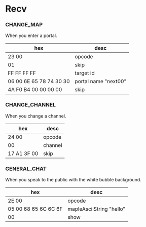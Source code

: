 # Recv

### CHANGE_MAP
When you enter a portal.

|hex|desc|
|----|----|
|23 00|opcode|
|01|skip|
|FF FF FF FF|target id|
|06 00 6E 65 78 74 30 30|portal name "next00"|
|4A F0 B4 00 00 00 00|skip|

### CHANGE_CHANNEL
When you change a channel.

|hex|desc|
|----|----|
|24 00|opcode|
|00|channel|
|17 A1 3F 00|skip|

### GENERAL_CHAT
When you speak to the public with the white bubble background.

|hex|desc|
|----|----|
|2E 00|opcode|
|05 00 68 65 6C 6C 6F|mapleAsciiString "hello"|
|00|show|
